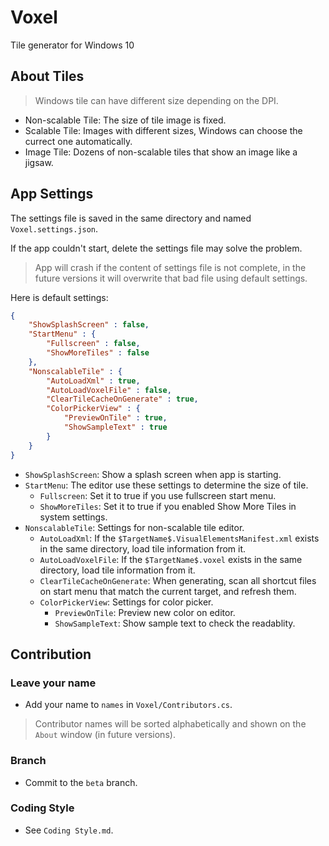 # Voxel
Tile generator for Windows 10

## About Tiles
>Windows tile can have different size depending on the DPI.
* Non-scalable Tile: The size of tile image is fixed.
* Scalable Tile: Images with different sizes, Windows can choose the currect one automatically.
* Image Tile: Dozens of non-scalable tiles that show an image like a jigsaw.

## App Settings
The settings file is saved in the same directory and named `Voxel.settings.json`.

If the app couldn't start, delete the settings file may solve the problem.
>App will crash if the content of settings file is not complete, in the future versions it will overwrite that bad file using default settings.

Here is default settings:
```json
{
	"ShowSplashScreen" : false,
	"StartMenu" : {
		"Fullscreen" : false,
		"ShowMoreTiles" : false
	},
	"NonscalableTile" : {
		"AutoLoadXml" : true,
		"AutoLoadVoxelFile" : false,
		"ClearTileCacheOnGenerate" : true,
		"ColorPickerView" : {
			"PreviewOnTile" : true,
			"ShowSampleText" : true
		}
	}
}
```
- `ShowSplashScreen`: Show a splash screen when app is starting.
- `StartMenu`: The editor use these settings to determine the size of tile.
    - `Fullscreen`: Set it to true if you use fullscreen start menu.
    - `ShowMoreTiles`: Set it to true if you enabled Show More Tiles in system settings.
- `NonscalableTile`: Settings for non-scalable tile editor.
    - `AutoLoadXml`: If the `$TargetName$.VisualElementsManifest.xml` exists in the same directory, load tile information from it.
    - `AutoLoadVoxelFile`: If the `$TargetName$.voxel` exists in the same directory, load tile information from it.
    - `ClearTileCacheOnGenerate`: When generating, scan all shortcut files on start menu that match the current target, and refresh them.
    - `ColorPickerView`: Settings for color picker.
        - `PreviewOnTile`: Preview new color on editor.
        - `ShowSampleText`: Show sample text to check the readablity.

## Contribution
### Leave your name
- Add your name to `names` in `Voxel/Contributors.cs`.
>Contributor names will be sorted alphabetically and shown on the `About` window (in future versions).
### Branch
- Commit to the `beta` branch.
### Coding Style
- See `Coding Style.md`.
